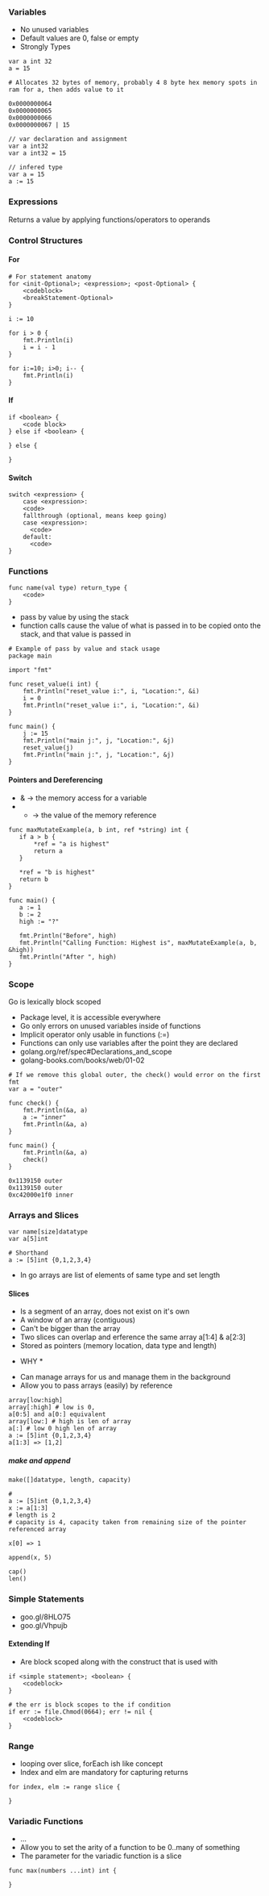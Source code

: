 ### Variables

 - No unused variables
 - Default values are 0, false or empty
 - Strongly Types

```
var a int 32
a = 15

# Allocates 32 bytes of memory, probably 4 8 byte hex memory spots in ram for a, then adds value to it

0x0000000064
0x0000000065
0x0000000066
0x0000000067 | 15
``` 

```
// var declaration and assignment
var a int32
var a int32 = 15

// infered type
var a = 15 
a := 15
```

### Expressions

Returns a value by applying functions/operators to operands

### Control Structures

#### For
```
# For statement anatomy
for <init-Optional>; <expression>; <post-Optional> {
    <codeblock>
    <breakStatement-Optional>
}

i := 10

for i > 0 {
	fmt.Println(i)
	i = i - 1
}

for i:=10; i>0; i-- {
    fmt.Println(i)
}
```

#### If
```
if <boolean> {
    <code block>
} else if <boolean> {

} else {

}
```

#### Switch
```
switch <expression> {
    case <expression>:
    <code>
    fallthrough (optional, means keep going)
    case <expression>:
      <code>
    default: 
      <code>  
}
```
### Functions
  
```
func name(val type) return_type {
    <code>
}
```

 - pass by value by using the stack
 - function calls cause the value of what is passed in to be copied onto the stack, and that value is passed in
 

```
# Example of pass by value and stack usage
package main

import "fmt"

func reset_value(i int) {
    fmt.Println("reset_value i:", i, "Location:", &i)
    i = 0
    fmt.Println("reset_value i:", i, "Location:", &i)
}

func main() {
    j := 15
    fmt.Println("main j:", j, "Location:", &j)
    reset_value(j)
    fmt.Println("main j:", j, "Location:", &j)
}
```

#### Pointers and Dereferencing
 - & -> the memory access for a variable
 - * -> the value of the memory reference 

 ```
func maxMutateExample(a, b int, ref *string) int {
	if a > b {
		*ref = "a is highest"
		return a
	}

	*ref = "b is highest"
	return b
}

func main() {
	a := 1
	b := 2
	high := "?"

	fmt.Println("Before", high)
	fmt.Println("Calling Function: Highest is", maxMutateExample(a, b, &high))
	fmt.Println("After ", high)
}
```

### Scope

Go is lexically block scoped

 - Package level, it is accessible everywhere
 - Go only errors on unused variables inside of functions
 - Implicit operator only usable in functions (:=)
 - Functions can only use variables after the point they are declared 
 - golang.org/ref/spec#Declarations_and_scope
 - golang-books.com/books/web/01-02

```
# If we remove this global outer, the check() would error on the first fmt
var a = "outer"

func check() {
	fmt.Println(&a, a)
	a := "inner"
	fmt.Println(&a, a)
}

func main() {
	fmt.Println(&a, a)
	check()
}

0x1139150 outer
0x1139150 outer
0xc42000e1f0 inner
```  

### Arrays and Slices

```
var name[size]datatype
var a[5]int

# Shorthand
a := [5]int {0,1,2,3,4}

```

 - In go arrays are list of elements of same type and set length

#### Slices

- Is a segment of an array, does not exist on it's own 
- A window of an array (contiguous)
- Can't be bigger than the array
- Two slices can overlap and erference the same array a[1:4] & a[2:3]
- Stored as pointers (memory location, data type and length)

* WHY *
- Can manage arrays for us and manage them in the background 
- Allow you to pass arrays (easily) by reference 

```
array[low:high]
array[:high] # low is 0, 
a[0:5] and a[0:] equivalent
array[low:] # high is len of array
a[:] # low 0 high len of array
a := [5]int {0,1,2,3,4}
a[1:3] => [1,2]
```

##### make and append

```
make([]datatype, length, capacity)

#
a := [5]int {0,1,2,3,4}
x := a[1:3]
# length is 2
# capacity is 4, capacity taken from remaining size of the pointer referenced array

x[0] => 1

append(x, 5)

cap()
len()
```

### Simple Statements

- goo.gl/8HLO75
- goo.gl/Vhpujb

#### Extending If

- Are block scoped along with the construct that is used with

```
if <simple statement>; <boolean> {
    <codeblock>
}

# the err is block scopes to the if condition
if err := file.Chmod(0664); err != nil {
    <codeblock>
}
```

### Range 
- looping over slice, forEach ish like concept
- Index and elm are mandatory for capturing returns

```
for index, elm := range slice {

}
```

### Variadic Functions
- ...
- Allow you to set the arity of a function to be 0..many of something
- The parameter for the variadic function is a slice
```
func max(numbers ...int) int {

}
```
